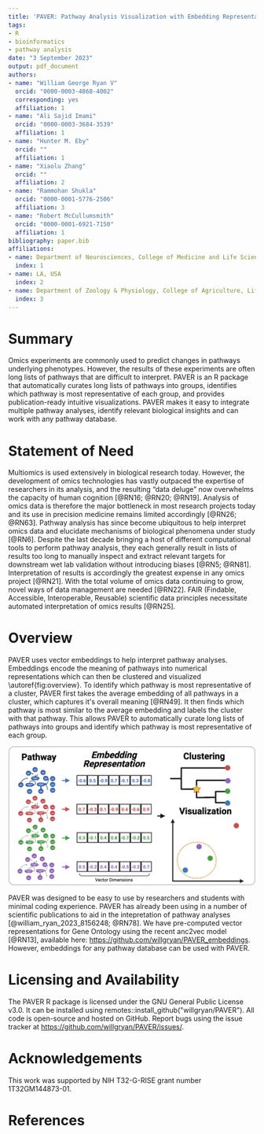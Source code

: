 ```yaml
---
title: 'PAVER: Pathway Analysis Visualization with Embedding Representations'
tags:
- R
- bioinformatics
- pathway analysis
date: "3 September 2023"
output: pdf_document
authors:
- name: "William George Ryan V"
  orcid: "0000-0003-4868-4002"
  corresponding: yes
  affiliation: 1
- name: "Ali Sajid Imami"
  orcid: "0000-0003-3684-3539"
  affiliation: 1
- name: "Hunter M. Eby"
  orcid: ""
  affiliation: 1
- name: "Xiaolu Zhang"
  orcid: ""
  affiliation: 2
- name: "Rammohan Shukla"
  orcid: "0000-0001-5776-2506"
  affiliation: 3
- name: "Robert McCullumsmith"
  orcid: "0000-0001-6921-7150"
  affiliation: 1
bibliography: paper.bib
affiliations:
- name: Department of Neurosciences, College of Medicine and Life Sciences, University of Toledo, Toledo, OH, USA
  index: 1
- name: LA, USA
  index: 2
- name: Department of Zoology & Physiology, College of Agriculture, Life Sciences and Natural Resources, University of Wyoming, Laramie, WY, USA
  index: 3
---
```


# Summary

Omics experiments are commonly used to predict changes in pathways underlying phenotypes. However, the results of these experiments are often long lists of pathways that are difficult to interpret. PAVER is an R package that automatically curates long lists of pathways into groups, identifies which pathway is most representative of each group, and provides publication-ready intuitive visualizations. PAVER makes it easy to integrate multiple pathway analyses, identify relevant biological insights and can work with any pathway database.

# Statement of Need

Multiomics is used extensively in biological research today. However, the development of omics technologies has vastly outpaced the expertise of researchers in its analysis, and the resulting “data deluge” now overwhelms the capacity of human cognition [@RN16; @RN20; @RN19]. Analysis of omics data is therefore the major bottleneck in most research projects today and its use in precision medicine remains limited accordingly [@RN26; @RN63]. Pathway analysis has since become ubiquitous to help interpret omics data and elucidate mechanisms of biological phenomena under study [@RN6]. Despite the last decade bringing a host of different computational tools to perform pathway analysis, they each generally result in lists of results too long to manually inspect and extract relevant targets for downstream wet lab validation without introducing biases [@RN5; @RN81]. Interpretation of results is accordingly the greatest expense in any omics project [@RN21]. With the total volume of omics data continuing to grow, novel ways of data management are needed [@RN22]. FAIR (Findable, Accessible, Interoperable, Reusable) scientific data principles necessitate automated interpretation of omics results [@RN25].

# Overview

PAVER uses vector embeddings to help interpret pathway analyses. Embeddings encode the meaning of pathways into numerical representations which can then be clustered and visualized \autoref{fig:overview}. To identify which pathway is most representative of a cluster, PAVER first takes the average embedding of all pathways in a cluster, which captures it's overall meaning [@RN49]. It then finds which pathway is most similar to the average embedding and labels the cluster with that pathway. This allows PAVER to automatically curate long lists of pathways into groups and identify which pathway is most representative of each group.

![PAVER uses numerical representations of pathways to find functionally related clusters.\label{fig:overview}](figures/overview.png)

PAVER was designed to be easy to use by researchers and students with minimal coding experience. PAVER has already been using in a number of scientific publications to aid in the intepretation of pathway analyses [@william_ryan_2023_8156248; @RN78]. We have pre-computed vector representations for Gene Ontology using the recent anc2vec model [@RN13], available here: https://github.com/willgryan/PAVER_embeddings. However, embeddings for any pathway database can be used with PAVER.

# Licensing and Availability

The PAVER R package is licensed under the GNU General Public License v3.0. It can be installed using remotes::install_github("willgryan/PAVER"). All code is open-source and hosted on GitHub. Report bugs using the issue tracker at https://github.com/willgryan/PAVER/issues/.

# Acknowledgements

This work was supported by NIH T32-G-RISE grant number 1T32GM144873-01.

# References
